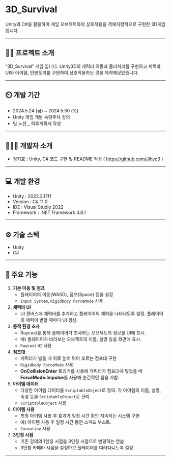 # 3D_Survival

Unity와 C#을 활용하여 게임 오브젝트와의 상호작용을 객체지향적으로 구현한 3D게임 입니다.

---

## **👨‍🏫** 프로젝트 소개

“3D_Survival” 게임 입니다. Unity3D의 캐릭터 이동과 물리처리를 구현하고 체력바 UI와 아이템, 인벤토리를 구현하여  상호작용하는 것을 제작해보았습니다.

---

## **⏲️** 개발 기간

- 2024.5.24 (금) ~ 2024.5.30 (목)
- Unity 게임 개발 숙련주차 강의
- 팀 노션 _ 하루계획서 작성

---

## **🧑‍🤝‍🧑** 개발자 소개

- 정지효 : Unity, C# 코드 구현 및 README 작성 ( https://github.com/Jihyo3 )

---

## **💻** 개발 환경

- Unity : 2022.3.17f1
- Version : C# 11.0
- IDE : Visual Studio 2022
- Framework :  .NET Framework 4.8.1

---

## **⚙️** 기술 스택

- Unity
- C#

---

## **📌** 주요 기능

1. **기본 이동 및 점프** 
    - 플레이어의 이동(WASD), 점프(Space) 등을 설정
    - `Input System`, `Rigidbody ForceMode` 사용
2. **체력바 UI**
    - UI 캔버스에 체력바를 추가하고 플레이어의 체력을 나타내도록 설정. 플레이어의 체력이 변할 때마다 UI 갱신.
3. **동적 환경 조사** 
    - Raycast를 통해 플레이어가 조사하는 오브젝트의 정보를 UI에 표시.
    - 예) 플레이어가 바라보는 오브젝트의 이름, 설명 등을 화면에 표시.
    - `Raycast` `UI` 사용
4. **점프대** 
    - 캐릭터가 밟을 때 위로 높이 튀어 오르는 점프대 구현
    - `Rigidbody ForceMode` 사용
    - **OnCollisionEnter** 트리거를 사용해 캐릭터가 점프대에 닿았을 때 **ForceMode.Impulse**를 사용해 순간적인 힘을 가함.
5. **아이템 데이터** 
    - 다양한 아이템 데이터를 `ScriptableObject`로 정의. 각 아이템의 이름, 설명, 속성 등을 `ScriptableObject`로 관리
    - `ScriptableObject` 사용
6. **아이템 사용**
    - 특정 아이템 사용 후 효과가 일정 시간 동안 지속되는 시스템 구현
    - 예) 아이템 사용 후 일정 시간 동안 스피드 부스트.
    - `Coroutine` 사용
7. **3인칭 시점**
    - 기존 강의의 1인칭 시점을 3인칭 시점으로 변경하는 연습
    - 3인칭 카메라 시점을 설정하고 플레이어를 따라다니도록 설정
---
